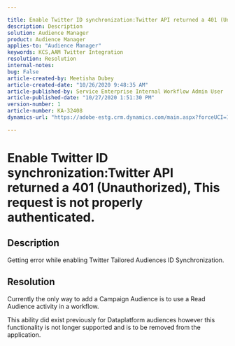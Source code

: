 ```yaml
---

title: Enable Twitter ID synchronization:Twitter API returned a 401 (Unauthorized), This request is not properly authenticated.  
description: Description  
solution: Audience Manager  
product: Audience Manager  
applies-to: "Audience Manager"  
keywords: KCS,AAM Twitter Integration  
resolution: Resolution  
internal-notes:   
bug: False  
article-created-by: Meetisha Dubey  
article-created-date: "10/26/2020 9:48:35 AM"  
article-published-by: Service Enterprise Internal Workflow Admin User  
article-published-date: "10/27/2020 1:51:30 PM"  
version-number: 1  
article-number: KA-32408  
dynamics-url: "https://adobe-estg.crm.dynamics.com/main.aspx?forceUCI=1&pagetype=entityrecord&etn=knowledgearticle&id=fcb27b3c-7017-eb11-a812-000d3a593b88"

---
```


# Enable Twitter ID synchronization:Twitter API returned a 401 (Unauthorized), This request is not properly authenticated.

## Description

Getting error while enabling Twitter Tailored Audiences ID Synchronization.

## Resolution

Currently the only way to add a Campaign Audience is to use a Read Audience activity in a workflow.

This ability did exist previously for Dataplatform audiences however this functionality is not longer supported and is to be removed from the application.
